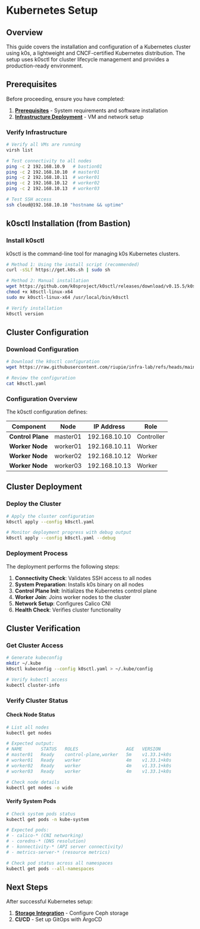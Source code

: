 # Kubernetes Setup
## Overview

This guide covers the installation and configuration of a Kubernetes cluster using k0s, a lightweight and CNCF-certified Kubernetes distribution. The setup uses k0sctl for cluster lifecycle management and provides a production-ready environment.

## Prerequisites

Before proceeding, ensure you have completed:

1. **[Prerequisites](prerequisites.md)** - System requirements and software installation
2. **[Infrastructure Deployment](infrastructure-deployment.md)** - VM and network setup

### Verify Infrastructure

```bash
# Verify all VMs are running
virsh list

# Test connectivity to all nodes
ping -c 2 192.168.10.9   # bastion01
ping -c 2 192.168.10.10  # master01
ping -c 2 192.168.10.11  # worker01
ping -c 2 192.168.10.12  # worker02
ping -c 2 192.168.10.13  # worker03

# Test SSH access
ssh cloud@192.168.10.10 "hostname && uptime"
```

## k0sctl Installation (from Bastion)

### Install k0sctl

k0sctl is the command-line tool for managing k0s Kubernetes clusters.

```bash
# Method 1: Using the install script (recommended)
curl -sSLf https://get.k0s.sh | sudo sh

# Method 2: Manual installation
wget https://github.com/k0sproject/k0sctl/releases/download/v0.15.5/k0sctl-linux-x64
chmod +x k0sctl-linux-x64
sudo mv k0sctl-linux-x64 /usr/local/bin/k0sctl

# Verify installation
k0sctl version
```

## Cluster Configuration

### Download Configuration

```bash
# Download the k0sctl configuration
wget https://raw.githubusercontent.com/riupie/infra-lab/refs/heads/main/k0s/k0sctl.yaml

# Review the configuration
cat k0sctl.yaml
```

### Configuration Overview

The k0sctl configuration defines:

| Component | Node | IP Address | Role |
|-----------|------|------------|------|
| **Control Plane** | master01 | 192.168.10.10 | Controller |
| **Worker Node** | worker01 | 192.168.10.11 | Worker |
| **Worker Node** | worker02 | 192.168.10.12 | Worker |
| **Worker Node** | worker03 | 192.168.10.13 | Worker |

## Cluster Deployment

### Deploy the Cluster

```bash
# Apply the cluster configuration
k0sctl apply --config k0sctl.yaml

# Monitor deployment progress with debug output
k0sctl apply --config k0sctl.yaml --debug
```

### Deployment Process

The deployment performs the following steps:

1. **Connectivity Check**: Validates SSH access to all nodes
2. **System Preparation**: Installs k0s binary on all nodes
3. **Control Plane Init**: Initializes the Kubernetes control plane
4. **Worker Join**: Joins worker nodes to the cluster
5. **Network Setup**: Configures Calico CNI
6. **Health Check**: Verifies cluster functionality

## Cluster Verification

### Get Cluster Access

```bash
# Generate kubeconfig
mkdir ~/.kube
k0sctl kubeconfig --config k0sctl.yaml > ~/.kube/config

# Verify kubectl access
kubectl cluster-info
```

### Verify Cluster Status

#### Check Node Status

```bash
# List all nodes
kubectl get nodes

# Expected output:
# NAME       STATUS   ROLES                  AGE   VERSION
# master01   Ready    control-plane,worker   5m    v1.33.1+k0s
# worker01   Ready    worker                 4m    v1.33.1+k0s
# worker02   Ready    worker                 4m    v1.33.1+k0s
# worker03   Ready    worker                 4m    v1.33.1+k0s

# Check node details
kubectl get nodes -o wide
```

#### Verify System Pods

```bash
# Check system pods status
kubectl get pods -n kube-system

# Expected pods:
# - calico-* (CNI networking)
# - coredns-* (DNS resolution)
# - konnectivity-* (API server connectivity)
# - metrics-server-* (resource metrics)

# Check pod status across all namespaces
kubectl get pods --all-namespaces
```

## Next Steps

After successful Kubernetes setup:

1. **[Storage Integration](../storage/integrations/kubernetes.md)** - Configure Ceph storage
2. **CI/CD** - Set up GitOps with ArgoCD